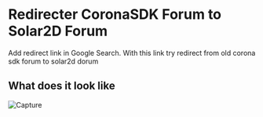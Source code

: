 # Redirecter CoronaSDK Forum to Solar2D Forum
Add redirect link in Google Search. With this link try redirect from  old corona sdk forum to solar2d dorum

## What does it look like
![Capture](https://user-images.githubusercontent.com/576219/81512250-46936700-9330-11ea-8df2-358042657360.JPG)
